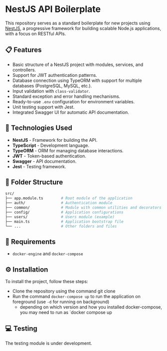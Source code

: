 # NestJS API Boilerplate

This repository serves as a standard boilerplate for new projects using [NestJS](https://nestjs.com/), a progressive framework for building scalable Node.js applications, with a focus on RESTful APIs.

## 📋 Features

- Basic structure of a NestJS project with modules, services, and controllers.
- Support for JWT authentication patterns.
- Database connection using TypeORM with support for multiple databases (PostgreSQL, MySQL, etc.).
- Input validation with `class-validator`.
- Standard exception and error handling mechanisms.
- Ready-to-use `.env` configuration for environment variables.
- Unit testing support with Jest.
- Integrated Swagger UI for automatic API documentation.

## 🚀 Technologies Used

- **NestJS** - Framework for building the API.
- **TypeScript** - Development language.
- **TypeORM** - ORM for managing database interactions.
- **JWT** - Token-based authentication.
- **Swagger** - API documentation.
- **Jest** - Testing framework.

## 📁 Folder Structure

```bash
src/
├── app.module.ts        # Root module of the application
├── auth/                # Authentication module
├── common/              # Module with common utilities and decorators
├── config/              # Application configurations
├── users/               # Users module (example)
├── main.ts              # Application bootstrap file
└── ...                  # Other folders and files
```

## 📝 Requirements
- `docker-engine` and `docker-compose`

## ⚙️ Installation
To install the project, follow these steps:

- Clone the repository using the command git clone <repository URL>
- Run the command `docker-compose up` to run the application on foreground (use `-d` for running on background)
    - depending on which version and how you installed docker-compose, you may need to run as `docker compose up
    
## 💻 Testing
The testing module is under development.